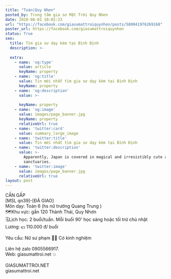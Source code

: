 ```yaml
---
title: "Toán|Quy Nhơn"
posted_by: Trung tâm gia sư Mặt Trời Quy Nhơn
date: 2020-06-01 10:02:23
url: "https://facebook.com/giasumattroiquynhon/posts/580041976269168"
poster_url: https://facebook.com/giasumattroiquynhon
status: True
seo:
  title: Tìm gia sư dạy kèm tại Bình Định
  description: >-
    
  extra:
    - name: 'og:type'
      value: article
      keyName: property
    - name: 'og:title'
      value: Tin mới nhất tìm gia sư dạy kèm tại Bình Định
      keyName: property
    - name: 'og:description'
      value: >-
        
      keyName: property
    - name: 'og:image'
      value: images/page_banner.jpg
      keyName: property
      relativeUrl: true
    - name: 'twitter:card'
      value: summary_large_image
    - name: 'twitter:title'
      value: Tin mới nhất tìm gia sư dạy kèm tại Bình Định
    - name: 'twitter:description'
      value: >-
        Apparently, Japan is covered in magical and irresistibly cute animal
        sanctuaries.
    - name: 'twitter:image'
      value: images/page_banner.jpg
      relativeUrl: true
layout: post
---
```

CẦN GẤP<br>[MSL qn39]-[ĐÃ GIAO]<br>Môn dạy: Toán 6 (hs nữ trường Quang Trung )<br>🗺Khu vực: gần 120 Thành Thái, Quy Nhơn<br>🗓Lịch học: 2 buổi/tuần. Mỗi buổi 90' học sáng hoặc tối trừ chủ nhật<br>Lương: 💵 110.000 đ/ buổi<br><br>Yêu cầu: Nữ sư phạm 👩‍🏫 Có kinh nghiệm<br><br>Liên hệ zalo 0905566917.<br>Web: giasumattroi.net 💥<br><br>GIASUMATTROI.NET<br>giasumattroi.net
